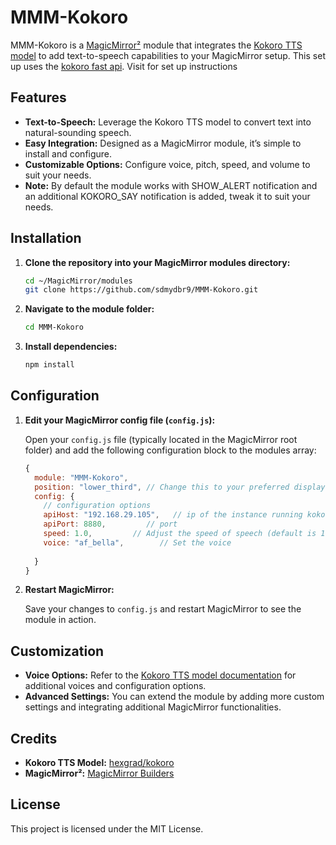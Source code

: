 


# MMM-Kokoro

MMM-Kokoro is a [MagicMirror²](https://magicmirror.builders/) module that integrates the [Kokoro TTS model](https://github.com/hexgrad/kokoro) to add text-to-speech capabilities to your MagicMirror setup. 
This set up uses the [kokoro fast api](https://github.com/remsky/Kokoro-FastAPI). Visit for set up instructions
## Features

- **Text-to-Speech:** Leverage the Kokoro TTS model to convert text into natural-sounding speech.
- **Easy Integration:** Designed as a MagicMirror module, it’s simple to install and configure.
- **Customizable Options:** Configure voice, pitch, speed, and volume to suit your needs.
- **Note:** By default the module works with SHOW_ALERT notification and an additional KOKORO_SAY notification is added, tweak it to suit your needs.

## Installation

1. **Clone the repository into your MagicMirror modules directory:**
   ```bash
   cd ~/MagicMirror/modules
   git clone https://github.com/sdmydbr9/MMM-Kokoro.git
   ```
   

2. **Navigate to the module folder:**
   ```bash
   cd MMM-Kokoro
   ```

3. **Install dependencies:**
   ```bash
   npm install
   ```


## Configuration

1. **Edit your MagicMirror config file (`config.js`):**

   Open your `config.js` file (typically located in the MagicMirror root folder) and add the following configuration block to the modules array:
   ```js
   {
     module: "MMM-Kokoro",
     position: "lower_third", // Change this to your preferred display location
     config: {
       // configuration options
       apiHost: "192.168.29.105",   // ip of the instance running kokoro
       apiPort: 8880,         // port
       speed: 1.0,         // Adjust the speed of speech (default is 1.0)
       voice: "af_bella",        // Set the voice
       
     }
   }
   ```

2. **Restart MagicMirror:**

   Save your changes to `config.js` and restart MagicMirror to see the module in action.


## Customization

- **Voice Options:** Refer to the [Kokoro TTS model documentation](https://github.com/hexgrad/kokoro) for additional voices and configuration options.
- **Advanced Settings:** You can extend the module by adding more custom settings and integrating additional MagicMirror functionalities.

## Credits

- **Kokoro TTS Model:** [hexgrad/kokoro](https://github.com/hexgrad/kokoro)
- **MagicMirror²:** [MagicMirror Builders](https://magicmirror.builders/)


## License

This project is licensed under the MIT License.

